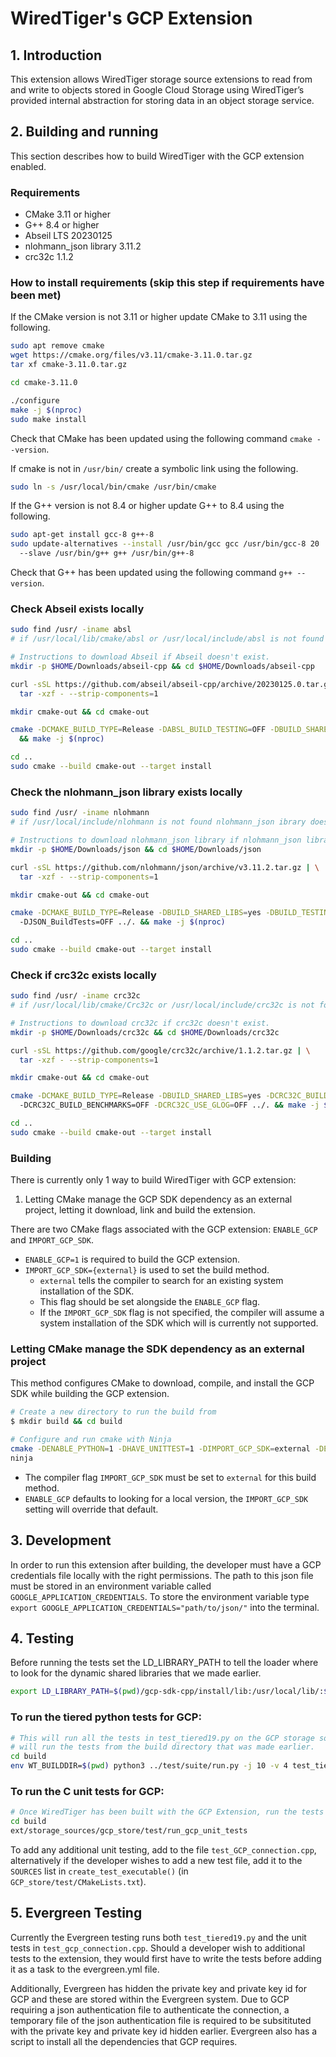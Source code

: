 # WiredTiger's GCP Extension
## 1. Introduction
This extension allows WiredTiger storage source extensions to read from and write to objects stored
in Google Cloud Storage using WiredTiger’s provided internal abstraction for storing data in an
object storage service.

## 2. Building and running
This section describes how to build WiredTiger with the GCP extension enabled.

### Requirements
* CMake 3.11 or higher
* G++ 8.4 or higher
* Abseil LTS 20230125
* nlohmann_json library 3.11.2
* crc32c 1.1.2

### How to install requirements (skip this step if requirements have been met)
If the CMake version is not 3.11 or higher update CMake to 3.11 using the following.
```bash
sudo apt remove cmake
wget https://cmake.org/files/v3.11/cmake-3.11.0.tar.gz
tar xf cmake-3.11.0.tar.gz

cd cmake-3.11.0

./configure
make -j $(nproc)
sudo make install
```
Check that CMake has been updated using the following command `cmake --version`.

If cmake is not in `/usr/bin/` create a symbolic link using the following.

```bash
sudo ln -s /usr/local/bin/cmake /usr/bin/cmake
```

If the G++ version is not 8.4 or higher update G++ to 8.4 using the following.

```bash
sudo apt-get install gcc-8 g++-8
sudo update-alternatives --install /usr/bin/gcc gcc /usr/bin/gcc-8 20
  --slave /usr/bin/g++ g++ /usr/bin/g++-8
```
Check that G++ has been updated using the following command `g++ --version`.

### Check Abseil exists locally
```bash
sudo find /usr/ -iname absl
# if /usr/local/lib/cmake/absl or /usr/local/include/absl is not found absl doesn't exist!

# Instructions to download Abseil if Abseil doesn't exist.
mkdir -p $HOME/Downloads/abseil-cpp && cd $HOME/Downloads/abseil-cpp

curl -sSL https://github.com/abseil/abseil-cpp/archive/20230125.0.tar.gz | \
  tar -xzf - --strip-components=1

mkdir cmake-out && cd cmake-out

cmake -DCMAKE_BUILD_TYPE=Release -DABSL_BUILD_TESTING=OFF -DBUILD_SHARED_LIBS=yes ../.
  && make -j $(nproc)

cd ..
sudo cmake --build cmake-out --target install
```

### Check the nlohmann_json library exists locally
```bash
sudo find /usr/ -iname nlohmann
# if /usr/local/include/nlohmann is not found nlohmann_json ibrary doesn't exist!

# Instructions to download nlohmann_json library if nlohmann_json library doesn't exist.
mkdir -p $HOME/Downloads/json && cd $HOME/Downloads/json

curl -sSL https://github.com/nlohmann/json/archive/v3.11.2.tar.gz | \
  tar -xzf - --strip-components=1

mkdir cmake-out && cd cmake-out

cmake -DCMAKE_BUILD_TYPE=Release -DBUILD_SHARED_LIBS=yes -DBUILD_TESTING=OFF
  -DJSON_BuildTests=OFF ../. && make -j $(nproc)

cd ..
sudo cmake --build cmake-out --target install
```

### Check if crc32c exists locally
```bash
sudo find /usr/ -iname crc32c
# if /usr/local/lib/cmake/Crc32c or /usr/local/include/crc32c is not found crc32c doesn't exist!

# Instructions to download crc32c if crc32c doesn't exist.
mkdir -p $HOME/Downloads/crc32c && cd $HOME/Downloads/crc32c

curl -sSL https://github.com/google/crc32c/archive/1.1.2.tar.gz | \
  tar -xzf - --strip-components=1

mkdir cmake-out && cd cmake-out

cmake -DCMAKE_BUILD_TYPE=Release -DBUILD_SHARED_LIBS=yes -DCRC32C_BUILD_TESTS=OFF
  -DCRC32C_BUILD_BENCHMARKS=OFF -DCRC32C_USE_GLOG=OFF ../. && make -j $(nproc)

cd ..
sudo cmake --build cmake-out --target install
```
### Building
There is currently only 1 way to build WiredTiger with GCP extension:
1. Letting CMake manage the GCP SDK dependency as an external project, letting it download, link
  and build the extension.

There are two CMake flags associated with the GCP extension: `ENABLE_GCP` and `IMPORT_GCP_SDK`.
* `ENABLE_GCP=1` is required to build the GCP extension.
* `IMPORT_GCP_SDK={external}` is used to set the build method.
    *   `external` tells the compiler to search for an existing system installation of the SDK.
    *    This flag should be set alongside the `ENABLE_GCP` flag.
    *    If the `IMPORT_GCP_SDK` flag is not specified, the compiler will assume a system
          installation of the SDK which will is currently not supported.
### Letting CMake manage the SDK dependency as an external project

This method configures CMake to download, compile, and install the GCP SDK while building
the GCP extension.

```bash
# Create a new directory to run the build from
$ mkdir build && cd build

# Configure and run cmake with Ninja
cmake -DENABLE_PYTHON=1 -DHAVE_UNITTEST=1 -DIMPORT_GCP_SDK=external -DENABLE_GCP=1 -G Ninja ../.
ninja
```

* The compiler flag `IMPORT_GCP_SDK` must be set to `external` for this build method.
* `ENABLE_GCP` defaults to looking for a local version, the `IMPORT_GCP_SDK` setting will
    override that default.

## 3. Development
In order to run this extension after building, the developer must have a GCP credentials file
locally with the right permissions. The path to this json file must be stored in an environment
variable called `GOOGLE_APPLICATION_CREDENTIALS`. To store the environment variable type
`export GOOGLE_APPLICATION_CREDENTIALS="path/to/json/"` into the terminal.

## 4. Testing

Before running the tests set the LD_LIBRARY_PATH to tell the loader where to look for the
dynamic shared libraries that we made earlier.

```bash
export LD_LIBRARY_PATH=$(pwd)/gcp-sdk-cpp/install/lib:/usr/local/lib/:$LD_LIBRARY_PATH
```
### To run the tiered python tests for GCP:

```bash
# This will run all the tests in test_tiered19.py on the GCP storage source. The following command
# will run the tests from the build directory that was made earlier.
cd build
env WT_BUILDDIR=$(pwd) python3 ../test/suite/run.py -j 10 -v 4 test_tiered19
```

### To run the C unit tests for GCP:

```bash
# Once WiredTiger has been built with the GCP Extension, run the tests from the build directory
cd build
ext/storage_sources/gcp_store/test/run_gcp_unit_tests
```

To add any additional unit testing, add to the file `test_GCP_connection.cpp`, alternatively if the
developer wishes to add a new test file, add it to the `SOURCES` list in `create_test_executable()`
(in `GCP_store/test/CMakeLists.txt`).

## 5. Evergreen Testing

Currently the Evergreen testing runs both `test_tiered19.py` and the unit tests in
`test_gcp_connection.cpp`. Should a developer wish to additional tests to the extension, they would
first have to write the tests before adding it as a task to the evergreen.yml file.

Additionally, Evergreen has hidden the private key and private key id for GCP and these are stored
within the Evergreen system. Due to GCP requiring a json authentication file to authenticate the
connection, a temporary file of the json authentication file is required to be subsitituted with the
private key and private key id hidden earlier. Evergreen also has a script to install all the
dependencies that GCP requires.